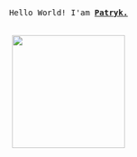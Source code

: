 <p align='center'>
  <samp>
    Hello World! I'am <strong><a rel="nofollow noopener noreferrer" target="_blank" href="https://pl.linkedin.com/in/patrykjelonek">Patryk.</a></strong>
    <br><br><br>
    <img src="https://media4.giphy.com/media/Z9QLIMdHplOlQzg8Py/giphy.gif" width='200px'>
    <br>
  </samp>
</p>
